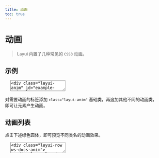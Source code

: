 ```yaml
---
title: 动画
toc: true
---
```


<style>
.ws-docs-anim > div{padding: 16px; transition: all .3s;}
.ws-docs-anim > div:hover{background-color: #f2f2f2; color: #000;}
.ws-docs-anim > div .layui-anim{width: 125px; height: 125px; line-height: 125px; margin: 0 auto 10px; text-align: center; background-color: #0f29a6; cursor: pointer; color: #fff; border-radius: 50%; user-select: none;}
.ws-docs-anim > div > div{text-align: center; white-space: nowrap;}
</style>
 
# 动画

> Layui 内置了几种常见的 `CSS3` 动画。

<h2 id="usage" lay-toc="">示例</h2>

<pre class="layui-code" lay-options="{preview: true, layout: ['preview', 'code'], codeStyle: 'height: 535px;'}">
  <textarea>
<div class="layui-anim" id="example-anim-element" style="padding: 16px 0;">
  目标元素
</div>
<button class="layui-btn layui-btn-primary" id="example-anim-usage">点击触发动画</button>
<p>旋转动画加自动循环：</p>
<button class="layui-btn">
  <i class="layui-icon layui-icon-loading layui-anim layui-anim-rotate layui-anim-loop"></i>
</button>

<!-- import layui -->
<script>
layui.use(function(){
  var $ = layui.$;
  var elem = $('#example-anim-element');
  var animName = 'layui-anim-down'; // 动画类名
  
  // 通过事件简单演示动画过程
  $('#example-anim-usage').on('click', function(){
    elem.removeClass(animName);
    setTimeout(function(){
      elem.addClass(animName); // 给目标元素追加「往下滑入」的动画
    }); 
  });
});
</script>
  </textarea>
</pre>

对需要动画的标签添加 `class="layui-anim"` 基础类，再追加其他不同的动画类，即可让元素产生动画。

<h2 id="list" lay-toc="">动画列表</h2>

点击下述绿色圆体，即可预览不同类名的动画效果。

<pre class="layui-code" lay-options="{preview: true, layout: ['preview'], tools: ['full']}">
  <textarea>
<div class="layui-row ws-docs-anim">
  <div class="layui-col-sm3">
    <div class="layui-anim" data-anim="layui-anim-down">顶部往下滑入</div>
    <div>layui-anim-down</div>
  </div>
  <div class="layui-col-sm3">
    <div class="layui-anim" data-anim="layui-anim-up">底部往上滑入</div>
    <div>layui-anim-up</div>
  </div>
  <div class="layui-col-sm3">
    <div class="layui-anim" data-anim="layui-anim-downbit">微微往下滑入</div>
    <div>layui-anim-downbit</div>
  </div>
  <div class="layui-col-sm3">
    <div class="layui-anim" data-anim="layui-anim-upbit">微微往上滑入</div>
    <div>layui-anim-upbit</div>
  </div>
  <div class="layui-col-sm3">
    <div class="layui-anim" data-anim="layui-anim-scale">平滑放大</div>
    <div>layui-anim-scale</div>
  </div>
  <div class="layui-col-sm3">
    <div class="layui-anim" data-anim="layui-anim-scaleSpring">弹簧式放大</div>
    <div>layui-anim-scaleSpring</div>
  </div>
  <div class="layui-col-sm3">
    <div class="layui-anim" data-anim="layui-anim-scalesmall">平滑放小</div>
    <div>layui-anim-scalesmall</div>
  </div>
  <div class="layui-col-sm3">
    <div class="layui-anim" data-anim="layui-anim-scalesmall-spring">弹簧式放小</div>
    <div>layui-anim-scalesmall-spring</div>
  </div>
  <div class="layui-col-sm3">
    <div class="layui-anim" data-anim="layui-anim-fadein">渐现</div>
    <div>layui-anim-fadein</div>
  </div>
  <div class="layui-col-sm3">
    <div class="layui-anim" data-anim="layui-anim-fadeout">渐隐</div>
    <div>layui-anim-fadeout</div>
  </div>
  <div class="layui-col-sm3">
    <div class="layui-anim" data-anim="layui-anim-rotate">360 度旋转</div>
    <div>layui-anim-rotate</div>
  </div>
  <div class="layui-col-sm3">
    <div class="layui-anim" data-anim="layui-anim-rotate layui-anim-loop">循环动画</div>
    <div>追加：layui-anim-loop</div>
  </div>
</div>

<script>
layui.use(function(){
  var $ = layui.$;
  
  //演示动画
  $('.ws-docs-anim .layui-anim').on('click', function(){
    var othis = $(this), anim = othis.data('anim');
 
    //停止循环
    if(othis.hasClass('layui-anim-loop')){
      return othis.removeClass(anim);
    }
    
    othis.removeClass(anim);
    
    setTimeout(function(){
      othis.addClass(anim);
    });
    //恢复渐隐
    if(anim === 'layui-anim-fadeout'){
      setTimeout(function(){
        othis.removeClass(anim);
      }, 1300);
    }
  });
});
</script>
  </textarea>
</pre>


